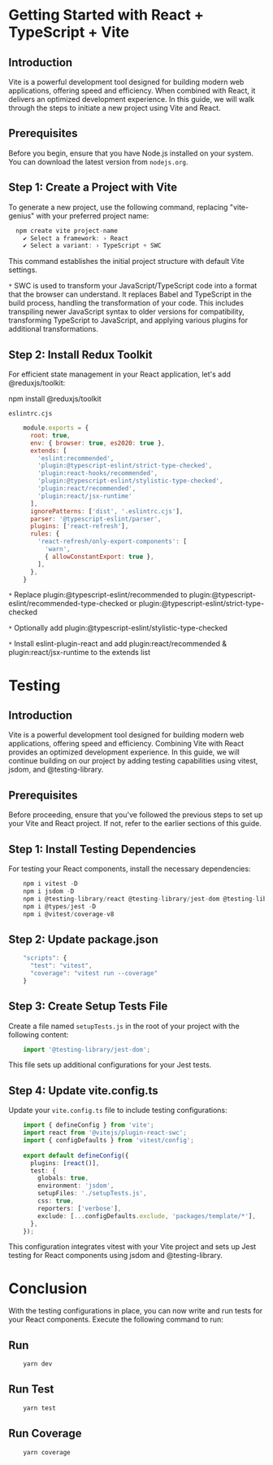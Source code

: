 # Getting Started with React + TypeScript + Vite

## Introduction

Vite is a powerful development tool designed for building modern web applications, offering speed and efficiency. When combined with React, it delivers an optimized development experience. In this guide, we will walk through the steps to initiate a new project using Vite and React.

## Prerequisites

Before you begin, ensure that you have Node.js installed on your system. You can download the latest version from `nodejs.org`.

## Step 1: Create a Project with Vite

To generate a new project, use the following command, replacing "vite-genius" with your preferred project name:

```js
  npm create vite project-name
    ✔ Select a framework: › React
    ✔ Select a variant: › TypeScript + SWC
```

This command establishes the initial project structure with default Vite settings.


`*` SWC is used to transform your JavaScript/TypeScript code into a format that the browser can understand. It replaces Babel and TypeScript in the build process, handling the transformation of your code. This includes transpiling newer JavaScript syntax to older versions for compatibility, transforming TypeScript to JavaScript, and applying various plugins for additional transformations.

## Step 2: Install Redux Toolkit

For efficient state management in your React application, let's add @reduxjs/toolkit:

npm install @reduxjs/toolkit

`eslintrc.cjs`
```js
	module.exports = {
	  root: true,
	  env: { browser: true, es2020: true },
	  extends: [
	    'eslint:recommended',
	    'plugin:@typescript-eslint/strict-type-checked',
	    'plugin:react-hooks/recommended',
	    'plugin:@typescript-eslint/stylistic-type-checked',
	    'plugin:react/recommended',
	    'plugin:react/jsx-runtime'
	  ],
	  ignorePatterns: ['dist', '.eslintrc.cjs'],
	  parser: '@typescript-eslint/parser',
	  plugins: ['react-refresh'],
	  rules: {
	    'react-refresh/only-export-components': [
	      'warn',
	      { allowConstantExport: true },
	    ],
	  },
	}
```

`*` Replace plugin:@typescript-eslint/recommended to plugin:@typescript-eslint/recommended-type-checked or plugin:@typescript-eslint/strict-type-checked

`*` Optionally add plugin:@typescript-eslint/stylistic-type-checked

`*` Install eslint-plugin-react and add plugin:react/recommended & plugin:react/jsx-runtime to the extends list

# Testing

## Introduction

Vite is a powerful development tool designed for building modern web applications, offering speed and efficiency. Combining Vite with React provides an optimized development experience. In this guide, we will continue building on our project by adding testing capabilities using vitest, jsdom, and @testing-library.

## Prerequisites

Before proceeding, ensure that you've followed the previous steps to set up your Vite and React project. If not, refer to the earlier sections of this guide.

## Step 1: Install Testing Dependencies

For testing your React components, install the necessary dependencies:

```js
    npm i vitest -D
    npm i jsdom -D
    npm i @testing-library/react @testing-library/jest-dom @testing-library/user-event -D
    npm i @types/jest -D
    npm i @vitest/coverage-v8
```

## Step 2: Update package.json

```js
    "scripts": {
      "test": "vitest",
      "coverage": "vitest run --coverage"
    }
```

## Step 3: Create Setup Tests File

Create a file named `setupTests.js` in the root of your project with the following content:

```js
    import '@testing-library/jest-dom';
```

This file sets up additional configurations for your Jest tests.

## Step 4: Update vite.config.ts

Update your `vite.config.ts` file to include testing configurations:

```ts
    import { defineConfig } from 'vite';
    import react from '@vitejs/plugin-react-swc';
    import { configDefaults } from 'vitest/config';
    
    export default defineConfig({
      plugins: [react()],
      test: {
        globals: true,
        environment: 'jsdom',
        setupFiles: './setupTests.js',
        css: true,
        reporters: ['verbose'],
        exclude: [...configDefaults.exclude, 'packages/template/*'],
      },
    });
```

This configuration integrates vitest with your Vite project and sets up Jest testing for React components using jsdom and @testing-library.

# Conclusion

With the testing configurations in place, you can now write and run tests for your React components. Execute the following command to run:

## Run

```js
    yarn dev
```

## Run Test

```js
    yarn test
```

## Run Coverage

```js
    yarn coverage
```